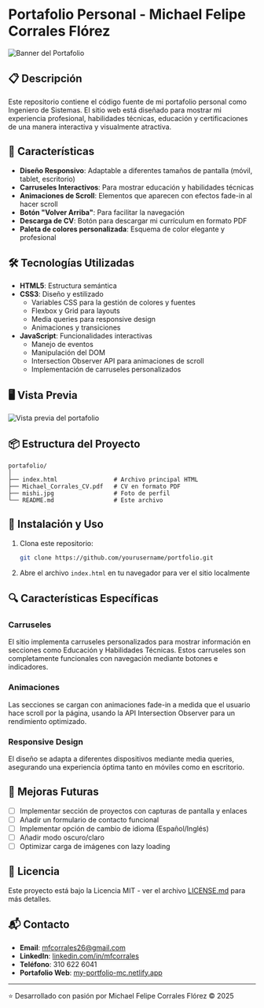 # Portafolio Personal - Michael Felipe Corrales Flórez

![Banner del Portafolio](mishi_400x400.jpg)

## 📋 Descripción

Este repositorio contiene el código fuente de mi portafolio personal como Ingeniero de Sistemas. El sitio web está diseñado para mostrar mi experiencia profesional, habilidades técnicas, educación y certificaciones de una manera interactiva y visualmente atractiva.

## 🚀 Características

- **Diseño Responsivo**: Adaptable a diferentes tamaños de pantalla (móvil, tablet, escritorio)
- **Carruseles Interactivos**: Para mostrar educación y habilidades técnicas
- **Animaciones de Scroll**: Elementos que aparecen con efectos fade-in al hacer scroll
- **Botón "Volver Arriba"**: Para facilitar la navegación
- **Descarga de CV**: Botón para descargar mi currículum en formato PDF
- **Paleta de colores personalizada**: Esquema de color elegante y profesional

## 🛠️ Tecnologías Utilizadas

- **HTML5**: Estructura semántica
- **CSS3**: Diseño y estilizado
  - Variables CSS para la gestión de colores y fuentes
  - Flexbox y Grid para layouts
  - Media queries para responsive design
  - Animaciones y transiciones
- **JavaScript**: Funcionalidades interactivas
  - Manejo de eventos
  - Manipulación del DOM
  - Intersection Observer API para animaciones de scroll
  - Implementación de carruseles personalizados

## 🖥️ Vista Previa

![Vista previa del portafolio](https://via.placeholder.com/800x400/1a1a1a/d4af37?text=Vista+Previa+del+Portafolio)

## 📦 Estructura del Proyecto

```
portafolio/
│
├── index.html                # Archivo principal HTML
├── Michael_Corrales_CV.pdf   # CV en formato PDF
├── mishi.jpg                 # Foto de perfil
└── README.md                 # Este archivo
```

## 🚀 Instalación y Uso

1. Clona este repositorio:
   ```bash
   git clone https://github.com/yourusername/portfolio.git
   ```
2. Abre el archivo `index.html` en tu navegador para ver el sitio localmente

## 🔍 Características Específicas

### Carruseles
El sitio implementa carruseles personalizados para mostrar información en secciones como Educación y Habilidades Técnicas. Estos carruseles son completamente funcionales con navegación mediante botones e indicadores.

### Animaciones
Las secciones se cargan con animaciones fade-in a medida que el usuario hace scroll por la página, usando la API Intersection Observer para un rendimiento optimizado.

### Responsive Design
El diseño se adapta a diferentes dispositivos mediante media queries, asegurando una experiencia óptima tanto en móviles como en escritorio.

## 🔄 Mejoras Futuras

- [ ] Implementar sección de proyectos con capturas de pantalla y enlaces
- [ ] Añadir un formulario de contacto funcional
- [ ] Implementar opción de cambio de idioma (Español/Inglés)
- [ ] Añadir modo oscuro/claro
- [ ] Optimizar carga de imágenes con lazy loading

## 📄 Licencia

Este proyecto está bajo la Licencia MIT - ver el archivo [LICENSE.md](LICENSE.md) para más detalles.

## 📬 Contacto

- **Email**: mfcorrales26@gmail.com
- **LinkedIn**: [linkedin.com/in/mfcorrales](https://www.linkedin.com/in/mfcorrales)
- **Teléfono**: 310 622 6041
- **Portafolio Web**: [my-portfolio-mc.netlify.app](https://my-portfolio-mc.netlify.app/)

---

⭐️ Desarrollado con pasión por Michael Felipe Corrales Flórez © 2025
